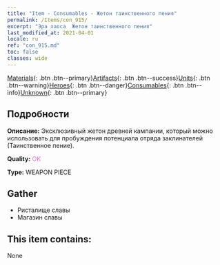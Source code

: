 ```yaml
---
title: "Item - Consumables - Жетон таинственного пения"
permalink: /Items/con_915/
excerpt: "Эра хаоса  Жетон таинственного пения"
last_modified_at: 2021-04-01
locale: ru
ref: "con_915.md"
toc: false
classes: wide
---
```

 [Materials](/ru/Items/){: .btn .btn--primary}[Artifacts](/ru/Items/Artifacts/){: .btn .btn--success}[Units](/ru/Items/Units/){: .btn .btn--warning}[Heroes](/ru/Items/Heroes/){: .btn .btn--danger}[Consumables](/ru/Items/Consumables/){: .btn .btn--info}[Unknown](/ru/Items/Unknown/){: .btn .btn--primary}

## Подробности
 **Описание:** Эксклюзивный жетон древней кампании, который можно использовать для пробуждения потенциала отряда заклинателей (Таинственное пение).

 **Quality:** <span style="color: #DA70D6">OK</span>

 **Type:** WEAPON PIECE

## Gather

*    Ристалище славы 
*    Магазин славы 

## This item contains:

  None

